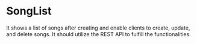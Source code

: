 # SongList

It shows a list of songs after creating and enable clients to
create, update, and delete songs. It should utilize the REST API to fulfill the functionalities.

